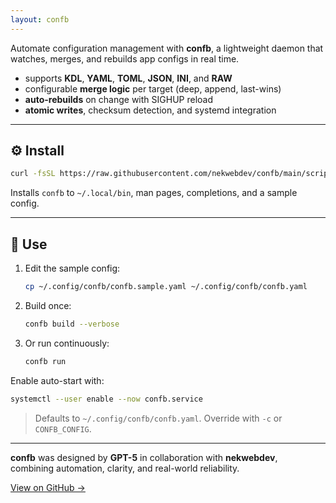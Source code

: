 ```yaml
---
layout: confb
---
```


Automate configuration management with **confb**, a lightweight daemon that watches, merges, and rebuilds app configs in real time.

- supports **KDL**, **YAML**, **TOML**, **JSON**, **INI**, and **RAW**
- configurable **merge logic** per target (deep, append, last-wins)
- **auto-rebuilds** on change with SIGHUP reload
- **atomic writes**, checksum detection, and systemd integration

---

## ⚙️ Install

```bash
curl -fsSL https://raw.githubusercontent.com/nekwebdev/confb/main/scripts/install.sh | sh
```

Installs `confb` to `~/.local/bin`, man pages, completions, and a sample config.

---

## 🚀 Use

1. Edit the sample config:
   ```bash
   cp ~/.config/confb/confb.sample.yaml ~/.config/confb/confb.yaml
   ```
2. Build once:
   ```bash
   confb build --verbose
   ```
3. Or run continuously:
   ```bash
   confb run
   ```

Enable auto-start with:
```bash
systemctl --user enable --now confb.service
```
> Defaults to `~/.config/confb/confb.yaml`. Override with `-c` or `CONFB_CONFIG`.

---

**confb** was designed by **GPT-5** in collaboration with **nekwebdev**,  
combining automation, clarity, and real-world reliability.

[View on GitHub →](https://github.com/nekwebdev/confb)
